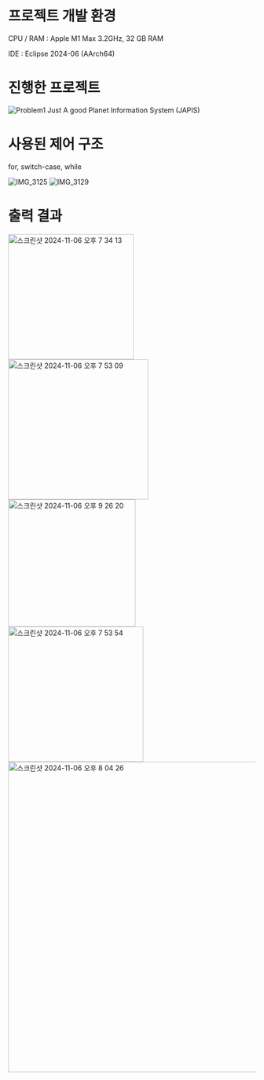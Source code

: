 # 프로젝트 개발 환경
CPU / RAM : Apple M1 Max 3.2GHz, 32 GB RAM

IDE : Eclipse 2024-06 (AArch64)

# 진행한 프로젝트
![Problem1](https://github.com/user-attachments/assets/05a37768-b9fb-47c6-a05b-ae60f412cdc7)
Just A good Planet Information System (JAPIS)

# 사용된 제어 구조
for, switch-case, while

![IMG_3125](https://github.com/user-attachments/assets/1177f075-5c40-4609-bc7c-8a1ca3412163)
![IMG_3129](https://github.com/user-attachments/assets/35a6f934-8de4-49c0-8194-d149f72a4530)

# 출력 결과
<img width="255" alt="스크린샷 2024-11-06 오후 7 34 13" src="https://github.com/user-attachments/assets/91257ea0-e46d-447d-88d5-24ba0850ad40">

<img width="285" alt="스크린샷 2024-11-06 오후 7 53 09" src="https://github.com/user-attachments/assets/bbf86746-7c4b-4592-80ba-100f9cff97e0">

<img width="259" alt="스크린샷 2024-11-06 오후 9 26 20" src="https://github.com/user-attachments/assets/242e868f-d7b0-4170-819b-58a574e43073">

<img width="275" alt="스크린샷 2024-11-06 오후 7 53 54" src="https://github.com/user-attachments/assets/b13a1135-2979-4e84-9f26-80289ef69e6a">

<img width="632" alt="스크린샷 2024-11-06 오후 8 04 26" src="https://github.com/user-attachments/assets/7bdfedec-9df7-46a9-a69a-547a647a52cf">
